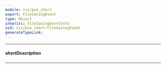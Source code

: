 ```yaml
---
module: viz/pie_chart
export: FileSavingEvent
type: Object
inherits: FileSavingEventInfo
uid: viz/pie_chart:FileSavingEvent
generateTypeLink: 
---
```

---
##### shortDescription
<!-- Description goes here -->

---
<!-- Description goes here -->